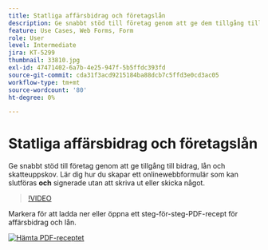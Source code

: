 ```yaml
---
title: Statliga affärsbidrag och företagslån
description: Ge snabbt stöd till företag genom att ge dem tillgång till bidrag, lån och ansökningar om uppskov med skattebetalning
feature: Use Cases, Web Forms, Form
role: User
level: Intermediate
jira: KT-5299
thumbnail: 33810.jpg
exl-id: 47471402-6a7b-4e25-947f-5b5ffdc393fd
source-git-commit: cda31f3acd9215184ba88dcb7c5ffd3e0cd3ac05
workflow-type: tm+mt
source-wordcount: '80'
ht-degree: 0%

---
```


# Statliga affärsbidrag och företagslån

Ge snabbt stöd till företag genom att ge tillgång till bidrag, lån och skatteuppskov. Lär dig hur du skapar ett onlinewebbformulär som kan slutföras **och** signerade utan att skriva ut eller skicka något.

>[!VIDEO](https://video.tv.adobe.com/v/33810?quality=12&learn=on&hidetitle=true)

Markera för att ladda ner eller öppna ett steg-för-steg-PDF-recept för affärsbidrag och lån.

[![Hämta PDF-receptet](../assets/acrobat_PDF_96.png)](../assets/UseCaseRecipe-EN-CreatingWebForms.pdf)
